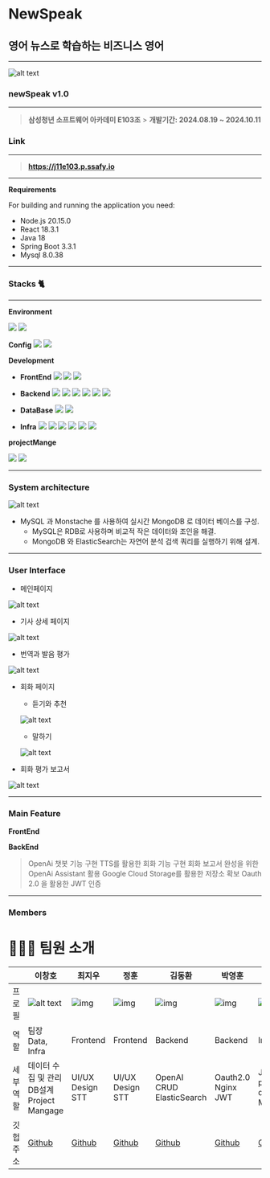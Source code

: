# NewSpeak

## 영어 뉴스로 학습하는 비즈니스 영어

---

![alt text](images/image.png)

### newSpeak v1.0

---

> **삼성청년 소프트웨어 아카데미 E103조** > **개발기간: 2024.08.19 ~ 2024.10.11**

### Link

---

> **https://j11e103.p.ssafy.io**

---

**Requirements**

For building and running the application you need:

- Node.js 20.15.0
- React 18.3.1
- Java 18
- Spring Boot 3.3.1
- Mysql 8.0.38

---

### Stacks 🐈

---

**Environment**

<img src="https://img.shields.io/badge/git-000000?style=for-the-badge&logo=git&logoColor=white"> <img src="https://img.shields.io/badge/gitlab-000000?style=for-the-badge&logo=gitlab&logoColor=white">

**Config**
<img src="https://img.shields.io/badge/npm-0052CC?style=for-the-badge&logo=npm&logoColor=white"> <img src="https://img.shields.io/badge/gradle-0052CC?style=for-the-badge&logo=gradle&logoColor=white">

**Development**

- **FrontEnd**
  <img src="https://img.shields.io/badge/javascript-0052CC?style=for-the-badge&logo=javascript&logoColor=white"> <img src="https://img.shields.io/badge/react-0052CC?style=for-the-badge&logo=react&logoColor=white"> <img src="https://img.shields.io/badge/Zustand-0052CC?style=for-the-badge&logo=redux&logoColor=white">

- **Backend**
  <img src="https://img.shields.io/badge/java-007396?style=for-the-badge&logo=OpenJDK&logoColor=white"> <img src="https://img.shields.io/badge/springboot-6DB33F?style=for-the-badge&logo=springboot&logoColor=white"> <img src="https://img.shields.io/badge/Spring Security-6DB33F?style=for-the-badge&logo=Spring Security&logoColor=white"> <img src="https://img.shields.io/badge/Hibernate-59666C?style=for-the-badge&logo=Hibernate&logoColor=white"> <img src="https://img.shields.io/badge/openAi-412991?style=for-the-badge&logo=openAi&logoColor=white"> <img src="https://img.shields.io/badge/springboot-6DB33F?style=for-the-badge&logo=springboot&logoColor=white">
- **DataBase**
  <img src="https://img.shields.io/badge/MySQL-4479A1?style=for-the-badge&logo=MySQL&logoColor=white"> <img src="https://img.shields.io/badge/mongoDB-47A248?style=for-the-badge&logo=MongoDB&logoColor=white">
- **Infra**
  <img src="https://img.shields.io/badge/nginx-%23009639.svg?style=for-the-badge&logo=nginx&logoColor=white"> <img src="https://img.shields.io/badge/docker-%230db7ed.svg?style=for-the-badge&logo=docker&logoColor=white"> <img src="https://img.shields.io/badge/Amazon%20EC2-FF9900?style=for-the-badge&logo=Amazon%20EC2&logoColor=white"> <img src="https://img.shields.io/badge/Kibana-005571?style=for-the-badge&logo=Kibana&logoColor=white"> <img src="https://img.shields.io/badge/Elasticsearch-005571?style=for-the-badge&logo=Elasticsearch&logoColor=white"> <img src="https://img.shields.io/badge/Jenkins-D24939?style=for-the-badge&logo=jenkins&logoColor=white">

**projectMange**

<img src="https://img.shields.io/badge/notion-000000?style=for-the-badge&logo=notion&logoColor=white"> <img src="https://img.shields.io/badge/jira-0052CC?style=for-the-badge&logo=Jira&logoColor=white">

---

### System architecture

![alt text](images/image-9.png)

- MySQL 과 Monstache 를 사용하여 실시간 MongoDB 로 데이터 베이스를 구성.
  - MySQL은 RDB로 사용하며 비교적 작은 데이터와 조인을 해결.
  - MongoDB 와 ElasticSearch는 자연어 분석 검색 쿼리를 실행하기 위해 설계.

---

### User Interface

- 메인페이지

![alt text](images/image-1.png)

- 기사 상세 페이지

![alt text](images/image-2.png)

- 번역과 발음 평가

![alt text](images/image-4.png)

- 회화 페이지

  - 듣기와 추천

  ![alt text](images/image-5.png)

  - 말하기

  ![alt text](images/image-6.png)

- 회화 평가 보고서

![alt text](images/image-8.png)

---

### Main Feature

**FrontEnd**

**BackEnd**

> OpenAi 챗봇 기능 구현
> TTS를 활용한 회화 기능 구현
> 회화 보고서 완성을 위한 OpenAi Assistant 활용
> Google Cloud Storage를 활용한 저장소 확보
> Oauth 2.0 을 활용한 JWT 인증

---

### Members

# 👨‍👨‍👧 팀원 소개

|           | 이창호                                           | 최지우                              | 정훈                              | 김동환                                     | 박영훈                             | 이권민                                      |
| --------- | ------------------------------------------------ | ----------------------------------- | --------------------------------- | ------------------------------------------ | ---------------------------------- | ------------------------------------------- |
| 프로필    | ![alt text](images/profile1.png)                 | ![img](images/profile2.ico)         | ![img](images/profile6.png)       | ![img](images/profile3.png)                | ![img](images/profile4.png)        | ![img](images/profile5.png)                 |
| 역할      | 팀장<br> Data, Infra                             | Frontend                            | Frontend                          | Backend                                    | Backend                            | Infra                                       |
| 세부 역할 | 데이터 수집 및 관리<br>DB설계<br>Project Mangage | UI/UX<br>Design<br>STT              | UI/UX<br>Design<br>STT            | OpenAI<br> CRUD <br> ElasticSearch         | Oauth2.0 <br> Nginx <br> JWT       | Jenckins pipeline <br> docker<br> Monstache |
| 깃헙 주소 | [Github](https://github.com/changho)             | [Github](https://github.com/ji-ooo) | [Github](https://github.com/hoon) | [Github](https://github.com/offensivesoup) | [Github](https://github.com/hoon2) | [Github](https://github.com/Gongman41)      |
